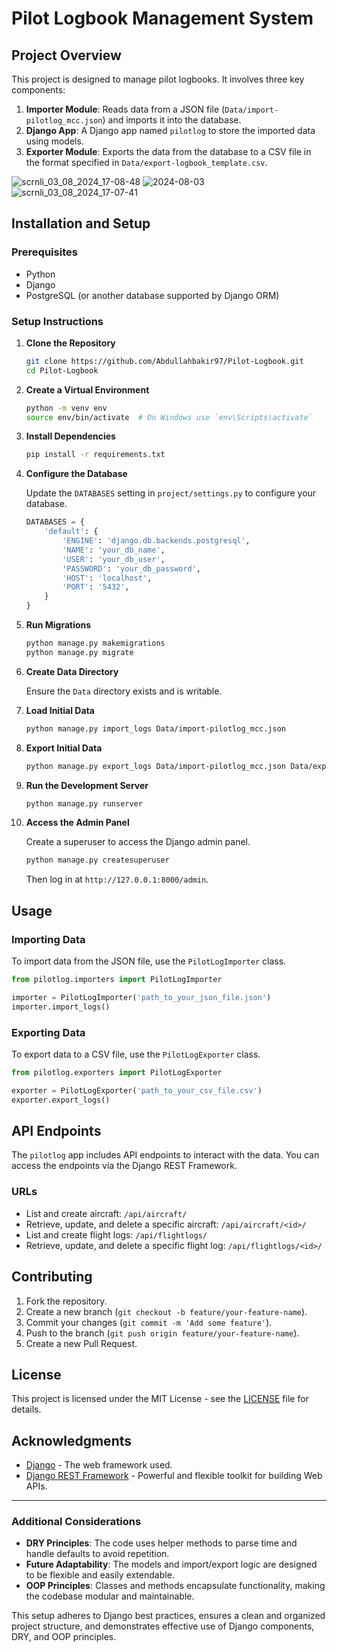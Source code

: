 # Pilot Logbook Management System

## Project Overview

This project is designed to manage pilot logbooks. It involves three key components:

1. **Importer Module**: Reads data from a JSON file (`Data/import-pilotlog_mcc.json`) and imports it into the database.
2. **Django App**: A Django app named `pilotlog` to store the imported data using models.
3. **Exporter Module**: Exports the data from the database to a CSV file in the format specified in `Data/export-logbook_template.csv`.

![scrnli_03_08_2024_17-08-48](https://github.com/user-attachments/assets/155c7bfe-77b4-4ffc-8856-be62ea17912d)
![2024-08-03](https://github.com/user-attachments/assets/67dc8cda-ec60-4f6f-a416-d36bc8bfe35a)
![scrnli_03_08_2024_17-07-41](https://github.com/user-attachments/assets/5e477418-eb7c-4e8b-a602-adf843db3be1)


## Installation and Setup

### Prerequisites

- Python
- Django
- PostgreSQL (or another database supported by Django ORM)

### Setup Instructions

1. **Clone the Repository**

   ```bash
   git clone https://github.com/Abdullahbakir97/Pilot-Logbook.git
   cd Pilot-Logbook
   ```

2. **Create a Virtual Environment**

   ```bash
   python -m venv env
   source env/bin/activate  # On Windows use `env\Scripts\activate`
   ```

3. **Install Dependencies**

   ```bash
   pip install -r requirements.txt
   ```

4. **Configure the Database**

   Update the `DATABASES` setting in `project/settings.py` to configure your database.

   ```python
   DATABASES = {
       'default': {
           'ENGINE': 'django.db.backends.postgresql',
           'NAME': 'your_db_name',
           'USER': 'your_db_user',
           'PASSWORD': 'your_db_password',
           'HOST': 'localhost',
           'PORT': '5432',
       }
   }
   ```

5. **Run Migrations**

   ```bash
   python manage.py makemigrations
   python manage.py migrate
   ```

6. **Create Data Directory**

   Ensure the `Data` directory exists and is writable.

7. **Load Initial Data**

   ```bash
   python manage.py import_logs Data/import-pilotlog_mcc.json
   ```

8. **Export Initial Data**

   ```bash
   python manage.py export_logs Data/import-pilotlog_mcc.json Data/export-logbook_template.csv
   ```

9. **Run the Development Server**

   ```bash
   python manage.py runserver
   ```

10. **Access the Admin Panel**

    Create a superuser to access the Django admin panel.

    ```bash
    python manage.py createsuperuser
    ```

    Then log in at `http://127.0.0.1:8000/admin`.

## Usage

### Importing Data

To import data from the JSON file, use the `PilotLogImporter` class.

```python
from pilotlog.importers import PilotLogImporter

importer = PilotLogImporter('path_to_your_json_file.json')
importer.import_logs()
```

### Exporting Data

To export data to a CSV file, use the `PilotLogExporter` class.

```python
from pilotlog.exporters import PilotLogExporter

exporter = PilotLogExporter('path_to_your_csv_file.csv')
exporter.export_logs()
```

## API Endpoints

The `pilotlog` app includes API endpoints to interact with the data. You can access the endpoints via the Django REST Framework.

### URLs

- List and create aircraft: `/api/aircraft/`
- Retrieve, update, and delete a specific aircraft: `/api/aircraft/<id>/`
- List and create flight logs: `/api/flightlogs/`
- Retrieve, update, and delete a specific flight log: `/api/flightlogs/<id>/`

## Contributing

1. Fork the repository.
2. Create a new branch (`git checkout -b feature/your-feature-name`).
3. Commit your changes (`git commit -m 'Add some feature'`).
4. Push to the branch (`git push origin feature/your-feature-name`).
5. Create a new Pull Request.

## License

This project is licensed under the MIT License - see the [LICENSE](LICENSE) file for details.

## Acknowledgments

- [Django](https://www.djangoproject.com/) - The web framework used.
- [Django REST Framework](https://www.django-rest-framework.org/) - Powerful and flexible toolkit for building Web APIs.

---

### Additional Considerations

- **DRY Principles**: The code uses helper methods to parse time and handle defaults to avoid repetition.
- **Future Adaptability**: The models and import/export logic are designed to be flexible and easily extendable.
- **OOP Principles**: Classes and methods encapsulate functionality, making the codebase modular and maintainable.

This setup adheres to Django best practices, ensures a clean and organized project structure, and demonstrates effective use of Django components, DRY, and OOP principles.

